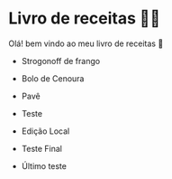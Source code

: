 # Livro de receitas :man_cook:

Olá! bem vindo ao meu livro de receitas :wave:

- Strogonoff de frango

- Bolo de Cenoura 

- Pavê

- Teste
- Edição Local
- Teste Final

- Último teste

  

